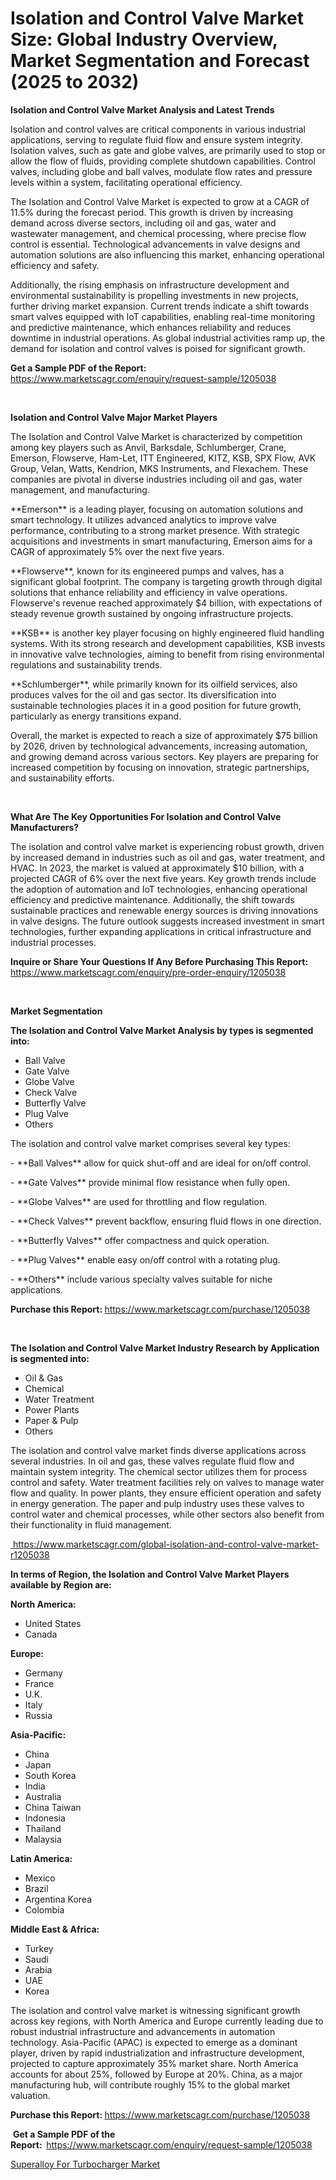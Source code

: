 <p><h1>Isolation and Control Valve Market Size: Global Industry Overview, Market Segmentation and Forecast (2025 to 2032)</h1></p><p><strong>Isolation and Control Valve Market Analysis and Latest Trends</strong></p>
<p><p>Isolation and control valves are critical components in various industrial applications, serving to regulate fluid flow and ensure system integrity. Isolation valves, such as gate and globe valves, are primarily used to stop or allow the flow of fluids, providing complete shutdown capabilities. Control valves, including globe and ball valves, modulate flow rates and pressure levels within a system, facilitating operational efficiency.</p><p>The Isolation and Control Valve Market is expected to grow at a CAGR of 11.5% during the forecast period. This growth is driven by increasing demand across diverse sectors, including oil and gas, water and wastewater management, and chemical processing, where precise flow control is essential. Technological advancements in valve designs and automation solutions are also influencing this market, enhancing operational efficiency and safety.</p><p>Additionally, the rising emphasis on infrastructure development and environmental sustainability is propelling investments in new projects, further driving market expansion. Current trends indicate a shift towards smart valves equipped with IoT capabilities, enabling real-time monitoring and predictive maintenance, which enhances reliability and reduces downtime in industrial operations. As global industrial activities ramp up, the demand for isolation and control valves is poised for significant growth.</p></p>
<p><strong>Get a Sample PDF of the Report:&nbsp;</strong> <a href="https://www.marketscagr.com/enquiry/request-sample/1205038?utm_campaign=2468&utm_medium=2&utm_source=Github&utm_content=ia&utm_term=26032025&utm_id=isolation-and-control-valve">https://www.marketscagr.com/enquiry/request-sample/1205038</a></p>
<p>&nbsp;</p>
<p><strong>Isolation and Control Valve Major Market Players</strong></p>
<p><p>The Isolation and Control Valve Market is characterized by competition among key players such as Anvil, Barksdale, Schlumberger, Crane, Emerson, Flowserve, Ham-Let, ITT Engineered, KITZ, KSB, SPX Flow, AVK Group, Velan, Watts, Kendrion, MKS Instruments, and Flexachem. These companies are pivotal in diverse industries including oil and gas, water management, and manufacturing.</p><p>**Emerson** is a leading player, focusing on automation solutions and smart technology. It utilizes advanced analytics to improve valve performance, contributing to a strong market presence. With strategic acquisitions and investments in smart manufacturing, Emerson aims for a CAGR of approximately 5% over the next five years.</p><p>**Flowserve**, known for its engineered pumps and valves, has a significant global footprint. The company is targeting growth through digital solutions that enhance reliability and efficiency in valve operations. Flowserve's revenue reached approximately $4 billion, with expectations of steady revenue growth sustained by ongoing infrastructure projects.</p><p>**KSB** is another key player focusing on highly engineered fluid handling systems. With its strong research and development capabilities, KSB invests in innovative valve technologies, aiming to benefit from rising environmental regulations and sustainability trends. </p><p>**Schlumberger**, while primarily known for its oilfield services, also produces valves for the oil and gas sector. Its diversification into sustainable technologies places it in a good position for future growth, particularly as energy transitions expand.</p><p>Overall, the market is expected to reach a size of approximately $75 billion by 2026, driven by technological advancements, increasing automation, and growing demand across various sectors. Key players are preparing for increased competition by focusing on innovation, strategic partnerships, and sustainability efforts.</p></p>
<p>&nbsp;</p>
<p><strong>What Are The Key Opportunities For Isolation and Control Valve Manufacturers?</strong></p>
<p><p>The isolation and control valve market is experiencing robust growth, driven by increased demand in industries such as oil and gas, water treatment, and HVAC. In 2023, the market is valued at approximately $10 billion, with a projected CAGR of 6% over the next five years. Key growth trends include the adoption of automation and IoT technologies, enhancing operational efficiency and predictive maintenance. Additionally, the shift towards sustainable practices and renewable energy sources is driving innovations in valve designs. The future outlook suggests increased investment in smart technologies, further expanding applications in critical infrastructure and industrial processes.</p></p>
<p><strong>Inquire or Share Your Questions If Any Before Purchasing This Report:</strong> <a href="https://www.marketscagr.com/enquiry/pre-order-enquiry/1205038?utm_campaign=2468&utm_medium=2&utm_source=Github&utm_content=ia&utm_term=26032025&utm_id=isolation-and-control-valve">https://www.marketscagr.com/enquiry/pre-order-enquiry/1205038</a></p>
<p>&nbsp;</p>
<p><strong>Market Segmentation</strong></p>
<p><strong>The Isolation and Control Valve Market Analysis by types is segmented into:</strong></p>
<p><ul><li>Ball Valve</li><li>Gate Valve</li><li>Globe Valve</li><li>Check Valve</li><li>Butterfly Valve</li><li>Plug Valve</li><li>Others</li></ul></p>
<p><p>The isolation and control valve market comprises several key types: </p><p>- **Ball Valves** allow for quick shut-off and are ideal for on/off control.  </p><p>- **Gate Valves** provide minimal flow resistance when fully open.  </p><p>- **Globe Valves** are used for throttling and flow regulation.  </p><p>- **Check Valves** prevent backflow, ensuring fluid flows in one direction.  </p><p>- **Butterfly Valves** offer compactness and quick operation.  </p><p>- **Plug Valves** enable easy on/off control with a rotating plug.  </p><p>- **Others** include various specialty valves suitable for niche applications.</p></p>
<p><strong>Purchase this Report:&nbsp;</strong><a href="https://www.marketscagr.com/purchase/1205038?utm_campaign=2468&utm_medium=2&utm_source=Github&utm_content=ia&utm_term=26032025&utm_id=isolation-and-control-valve">https://www.marketscagr.com/purchase/1205038</a></p>
<p>&nbsp;</p>
<p><strong>The Isolation and Control Valve Market Industry Research by Application is segmented into:</strong></p>
<p><ul><li>Oil & Gas</li><li>Chemical</li><li>Water Treatment</li><li>Power Plants</li><li>Paper & Pulp</li><li>Others</li></ul></p>
<p><p>The isolation and control valve market finds diverse applications across several industries. In oil and gas, these valves regulate fluid flow and maintain system integrity. The chemical sector utilizes them for process control and safety. Water treatment facilities rely on valves to manage water flow and quality. In power plants, they ensure efficient operation and safety in energy generation. The paper and pulp industry uses these valves to control water and chemical processes, while other sectors also benefit from their functionality in fluid management.</p></p>
<p><a href="https://www.marketscagr.com/global-isolation-and-control-valve-market-r1205038?utm_campaign=2468&utm_medium=2&utm_source=Github&utm_content=ia&utm_term=26032025&utm_id=isolation-and-control-valve">&nbsp;https://www.marketscagr.com/global-isolation-and-control-valve-market-r1205038</a></p>
<p><strong>In terms of Region, the Isolation and Control Valve Market Players available by Region are:</strong></p>
<p>
    <p> <strong> North America: </strong>
        <ul>
            <li>United States</li>
            <li>Canada</li>
        </ul>
        </p> 
    <p> <strong> Europe: </strong>
        <ul>
            <li>Germany</li>
            <li>France</li>
            <li>U.K.</li>
            <li>Italy</li>
            <li>Russia</li>
        </ul>
        </p> 
    <p> <strong> Asia-Pacific: </strong>
        <ul>
            <li>China</li>
            <li>Japan</li>
            <li>South Korea</li>
            <li>India</li>
            <li>Australia</li>
            <li>China Taiwan</li>
            <li>Indonesia</li>
            <li>Thailand</li>
            <li>Malaysia</li>
        </ul>
        </p> 
    <p> <strong> Latin America: </strong>
        <ul>
            <li>Mexico</li>
            <li>Brazil</li>
            <li>Argentina Korea</li>
            <li>Colombia</li>
        </ul>
        </p> 
    <p> <strong> Middle East & Africa: </strong>
        <ul>
            <li>Turkey</li>
            <li>Saudi</li>
            <li>Arabia</li>
            <li>UAE</li>
            <li>Korea</li>
        </ul>
    </p>
    </p>
<p><p>The isolation and control valve market is witnessing significant growth across key regions, with North America and Europe currently leading due to robust industrial infrastructure and advancements in automation technology. Asia-Pacific (APAC) is expected to emerge as a dominant player, driven by rapid industrialization and infrastructure development, projected to capture approximately 35% market share. North America accounts for about 25%, followed by Europe at 20%. China, as a major manufacturing hub, will contribute roughly 15% to the global market valuation.</p></p>
<p><strong>Purchase this Report: </strong><a href="https://www.marketscagr.com/purchase/1205038?utm_campaign=2468&utm_medium=2&utm_source=Github&utm_content=ia&utm_term=26032025&utm_id=isolation-and-control-valve">https://www.marketscagr.com/purchase/1205038</a></p>
<p>&nbsp;<strong>Get a Sample PDF of the Report:&nbsp;&nbsp;</strong><a href="https://www.marketscagr.com/enquiry/request-sample/1205038?utm_campaign=2468&utm_medium=2&utm_source=Github&utm_content=ia&utm_term=26032025&utm_id=isolation-and-control-valve">https://www.marketscagr.com/enquiry/request-sample/1205038</a></p>
<p><strong></strong></p>
<p><p><a href="https://github.com/ygfu6u/Market-Research-Report-List-2/blob/main/superalloy-for-turbocharger-market.md?utm_campaign=2468&utm_medium=2&utm_source=Github&utm_content=ia&utm_term=26032025&utm_id=isolation-and-control-valve">Superalloy For Turbocharger Market</a></p></p>
